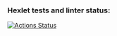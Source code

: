 ### Hexlet tests and linter status:
[![Actions Status](https://github.com/rinAkhm/frontend-testing-react-project-67/workflows/hexlet-check/badge.svg)](https://github.com/rinAkhm/frontend-testing-react-project-67/actions)